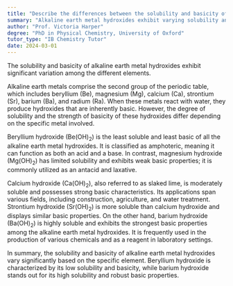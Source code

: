 ```yaml
---
title: "Describe the differences between the solubility and basicity of the alkaline earth metal hydroxides"
summary: "Alkaline earth metal hydroxides exhibit varying solubility and basicity depending on the specific element involved."
author: "Prof. Victoria Harper"
degree: "PhD in Physical Chemistry, University of Oxford"
tutor_type: "IB Chemistry Tutor"
date: 2024-03-01
---
```


The solubility and basicity of alkaline earth metal hydroxides exhibit significant variation among the different elements.

Alkaline earth metals comprise the second group of the periodic table, which includes beryllium ($\text{Be}$), magnesium ($\text{Mg}$), calcium ($\text{Ca}$), strontium ($\text{Sr}$), barium ($\text{Ba}$), and radium ($\text{Ra}$). When these metals react with water, they produce hydroxides that are inherently basic. However, the degree of solubility and the strength of basicity of these hydroxides differ depending on the specific metal involved.

Beryllium hydroxide ($\text{Be(OH)}_2$) is the least soluble and least basic of all the alkaline earth metal hydroxides. It is classified as amphoteric, meaning it can function as both an acid and a base. In contrast, magnesium hydroxide ($\text{Mg(OH)}_2$) has limited solubility and exhibits weak basic properties; it is commonly utilized as an antacid and laxative.

Calcium hydroxide ($\text{Ca(OH)}_2$), also referred to as slaked lime, is moderately soluble and possesses strong basic characteristics. Its applications span various fields, including construction, agriculture, and water treatment. Strontium hydroxide ($\text{Sr(OH)}_2$) is more soluble than calcium hydroxide and displays similar basic properties. On the other hand, barium hydroxide ($\text{Ba(OH)}_2$) is highly soluble and exhibits the strongest basic properties among the alkaline earth metal hydroxides. It is frequently used in the production of various chemicals and as a reagent in laboratory settings.

In summary, the solubility and basicity of alkaline earth metal hydroxides vary significantly based on the specific element. Beryllium hydroxide is characterized by its low solubility and basicity, while barium hydroxide stands out for its high solubility and robust basic properties.
    